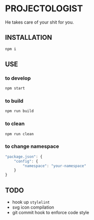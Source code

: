 # PROJECTOLOGIST
He takes care of your shit for you.

## INSTALLATION

```bash
npm i
```

## USE

### to develop
```bash
npm start
```
### to build
```bash
npm run build
```
### to clean
```bash
npm run clean
```

### to change namespace
```js
"package.json": {
	"config": {
		"namespace": "your-namespace"
	}
}
```

## TODO

* hook up `stylelint`
* svg icon compilation
* git commit hook to enforce code style
